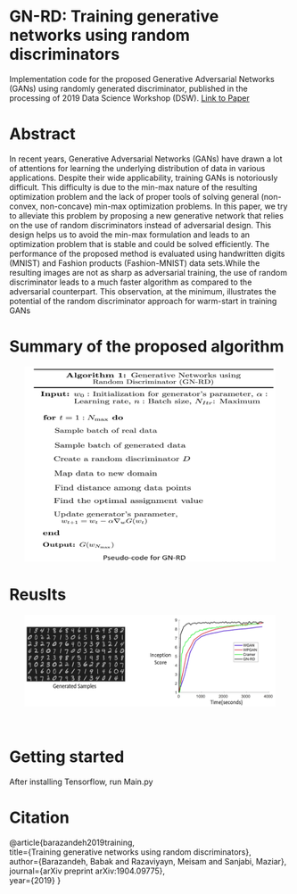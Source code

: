 # GN-RD: Training generative networks using random discriminators
Implementation code for the proposed Generative Adversarial Networks (GANs) using randomly generated discriminator, published in the processing of 2019 Data Science Workshop (DSW). [Link to Paper](https://arxiv.org/pdf/1904.09775.pdf)
# Abstract 

In recent years,  Generative  Adversarial  Networks  (GANs) have drawn a lot of attentions for learning the underlying distribution of data in various applications. Despite their wide applicability, training GANs is notoriously difficult. This difficulty is due to the min-max nature of the resulting optimization problem and the lack of proper tools of solving general (non-convex, non-concave) min-max optimization problems. In this paper, we try to alleviate this problem by proposing a new generative network that relies on the use of random discriminators instead of adversarial design. This design helps us to avoid the min-max formulation and leads to an optimization problem that is stable and could be solved efficiently. The performance of the proposed method is evaluated using handwritten digits (MNIST) and Fashion products (Fashion-MNIST) data sets.While the resulting images are not as sharp as adversarial training, the use of random discriminator leads to a much faster algorithm as compared to the adversarial counterpart. This observation, at the minimum, illustrates the potential of the random discriminator approach for warm-start in training GANs
# Summary of the proposed algorithm
<p align="center">
  <img width="450" height="350" src="https://github.com/babakbarazandeh/GN-RD/blob/master/Algorithm.jpg">
</p>
 
# Reuslts 

<p align="center">
  <img width="450" height="165" src="https://github.com/babakbarazandeh/GN-RD/blob/master/Results.jpg">
</p> <br/>

# Getting started
After installing Tensorflow, run Main.py

# Citation 
@article{barazandeh2019training,<br/>
  title={Training generative networks using random discriminators},<br/>
  author={Barazandeh, Babak and Razaviyayn, Meisam and Sanjabi, Maziar},<br/>
  journal={arXiv preprint arXiv:1904.09775},<br/>
  year={2019}
}
